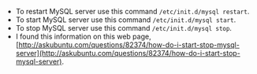 * To restart MySQL server use this command `/etc/init.d/mysql restart`.
* To start MySQL server use this command `/etc/init.d/mysql start`.
* To stop MySQL server use this command `/etc/init.d/mysql stop`.
* I found this information on this web page, [http://askubuntu.com/questions/82374/how-do-i-start-stop-mysql-server](http://askubuntu.com/questions/82374/how-do-i-start-stop-mysql-server).